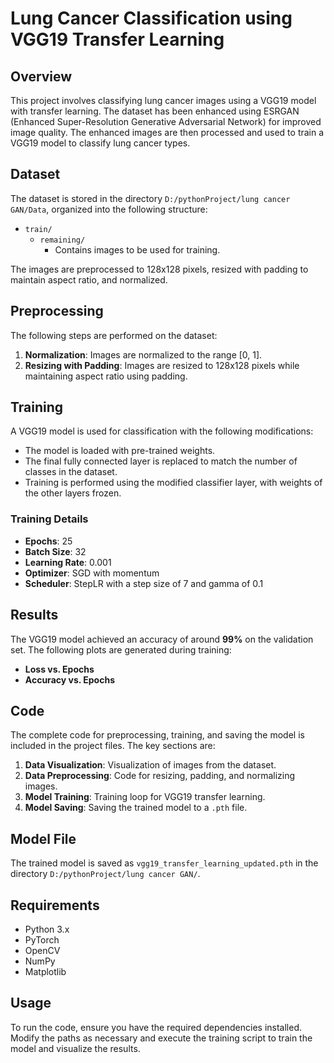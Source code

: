 # Lung Cancer Classification using VGG19 Transfer Learning

## Overview

This project involves classifying lung cancer images using a VGG19 model with transfer learning. The dataset has been enhanced using ESRGAN (Enhanced Super-Resolution Generative Adversarial Network) for improved image quality. The enhanced images are then processed and used to train a VGG19 model to classify lung cancer types.

## Dataset

The dataset is stored in the directory `D:/pythonProject/lung cancer GAN/Data`, organized into the following structure:

- `train/`
  - `remaining/`
    - Contains images to be used for training.

The images are preprocessed to 128x128 pixels, resized with padding to maintain aspect ratio, and normalized.

## Preprocessing

The following steps are performed on the dataset:

1. **Normalization**: Images are normalized to the range [0, 1].
2. **Resizing with Padding**: Images are resized to 128x128 pixels while maintaining aspect ratio using padding.

## Training

A VGG19 model is used for classification with the following modifications:

- The model is loaded with pre-trained weights.
- The final fully connected layer is replaced to match the number of classes in the dataset.
- Training is performed using the modified classifier layer, with weights of the other layers frozen.

### Training Details

- **Epochs**: 25
- **Batch Size**: 32
- **Learning Rate**: 0.001
- **Optimizer**: SGD with momentum
- **Scheduler**: StepLR with a step size of 7 and gamma of 0.1

## Results

The VGG19 model achieved an accuracy of around **99%** on the validation set. The following plots are generated during training:

- **Loss vs. Epochs**
- **Accuracy vs. Epochs**

## Code

The complete code for preprocessing, training, and saving the model is included in the project files. The key sections are:

1. **Data Visualization**: Visualization of images from the dataset.
2. **Data Preprocessing**: Code for resizing, padding, and normalizing images.
3. **Model Training**: Training loop for VGG19 transfer learning.
4. **Model Saving**: Saving the trained model to a `.pth` file.

## Model File

The trained model is saved as `vgg19_transfer_learning_updated.pth` in the directory `D:/pythonProject/lung cancer GAN/`.

## Requirements

- Python 3.x
- PyTorch
- OpenCV
- NumPy
- Matplotlib

## Usage

To run the code, ensure you have the required dependencies installed. Modify the paths as necessary and execute the training script to train the model and visualize the results.
